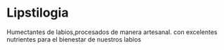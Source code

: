 # Lipstilogia
Humectantes de labios,procesados de manera artesanal. con excelentes nutrientes para el bienestar de nuestros labios 
